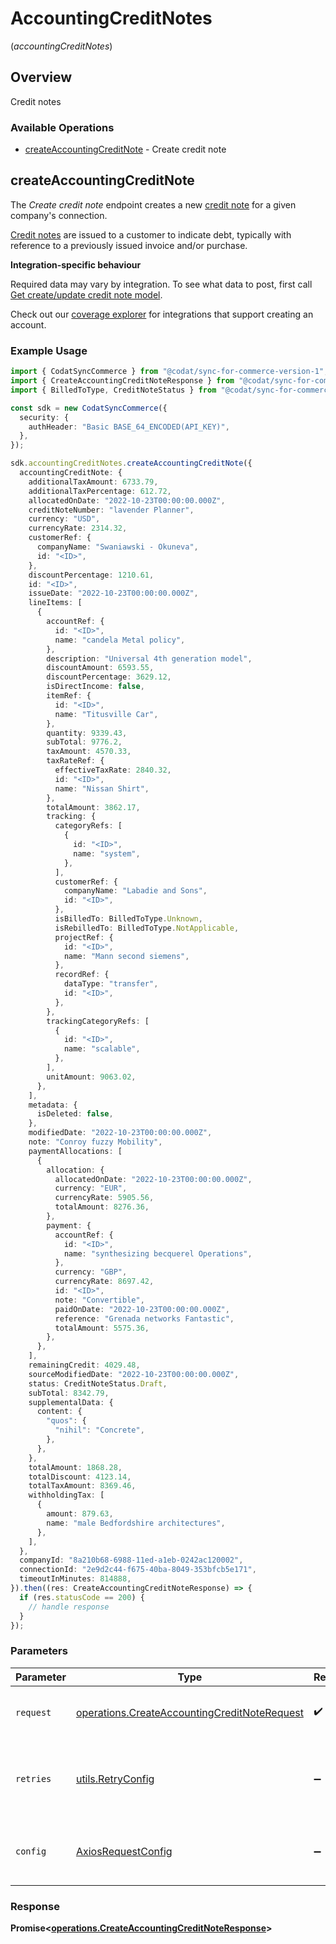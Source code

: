 # AccountingCreditNotes
(*accountingCreditNotes*)

## Overview

Credit notes

### Available Operations

* [createAccountingCreditNote](#createaccountingcreditnote) - Create credit note

## createAccountingCreditNote

The *Create credit note* endpoint creates a new [credit note](https://docs.codat.io/accounting-api#/schemas/CreditNote) for a given company's connection.

[Credit notes](https://docs.codat.io/accounting-api#/schemas/CreditNote) are issued to a customer to indicate debt, typically with reference to a previously issued invoice and/or purchase.

**Integration-specific behaviour**

Required data may vary by integration. To see what data to post, first call [Get create/update credit note model](https://docs.codat.io/accounting-api#/operations/get-create-update-creditNotes-model).

Check out our [coverage explorer](https://knowledge.codat.io/supported-features/accounting?view=tab-by-data-type&dataType=creditNotes) for integrations that support creating an account.


### Example Usage

```typescript
import { CodatSyncCommerce } from "@codat/sync-for-commerce-version-1";
import { CreateAccountingCreditNoteResponse } from "@codat/sync-for-commerce-version-1/dist/sdk/models/operations";
import { BilledToType, CreditNoteStatus } from "@codat/sync-for-commerce-version-1/dist/sdk/models/shared";

const sdk = new CodatSyncCommerce({
  security: {
    authHeader: "Basic BASE_64_ENCODED(API_KEY)",
  },
});

sdk.accountingCreditNotes.createAccountingCreditNote({
  accountingCreditNote: {
    additionalTaxAmount: 6733.79,
    additionalTaxPercentage: 612.72,
    allocatedOnDate: "2022-10-23T00:00:00.000Z",
    creditNoteNumber: "lavender Planner",
    currency: "USD",
    currencyRate: 2314.32,
    customerRef: {
      companyName: "Swaniawski - Okuneva",
      id: "<ID>",
    },
    discountPercentage: 1210.61,
    id: "<ID>",
    issueDate: "2022-10-23T00:00:00.000Z",
    lineItems: [
      {
        accountRef: {
          id: "<ID>",
          name: "candela Metal policy",
        },
        description: "Universal 4th generation model",
        discountAmount: 6593.55,
        discountPercentage: 3629.12,
        isDirectIncome: false,
        itemRef: {
          id: "<ID>",
          name: "Titusville Car",
        },
        quantity: 9339.43,
        subTotal: 9776.2,
        taxAmount: 4570.33,
        taxRateRef: {
          effectiveTaxRate: 2840.32,
          id: "<ID>",
          name: "Nissan Shirt",
        },
        totalAmount: 3862.17,
        tracking: {
          categoryRefs: [
            {
              id: "<ID>",
              name: "system",
            },
          ],
          customerRef: {
            companyName: "Labadie and Sons",
            id: "<ID>",
          },
          isBilledTo: BilledToType.Unknown,
          isRebilledTo: BilledToType.NotApplicable,
          projectRef: {
            id: "<ID>",
            name: "Mann second siemens",
          },
          recordRef: {
            dataType: "transfer",
            id: "<ID>",
          },
        },
        trackingCategoryRefs: [
          {
            id: "<ID>",
            name: "scalable",
          },
        ],
        unitAmount: 9063.02,
      },
    ],
    metadata: {
      isDeleted: false,
    },
    modifiedDate: "2022-10-23T00:00:00.000Z",
    note: "Conroy fuzzy Mobility",
    paymentAllocations: [
      {
        allocation: {
          allocatedOnDate: "2022-10-23T00:00:00.000Z",
          currency: "EUR",
          currencyRate: 5905.56,
          totalAmount: 8276.36,
        },
        payment: {
          accountRef: {
            id: "<ID>",
            name: "synthesizing becquerel Operations",
          },
          currency: "GBP",
          currencyRate: 8697.42,
          id: "<ID>",
          note: "Convertible",
          paidOnDate: "2022-10-23T00:00:00.000Z",
          reference: "Grenada networks Fantastic",
          totalAmount: 5575.36,
        },
      },
    ],
    remainingCredit: 4029.48,
    sourceModifiedDate: "2022-10-23T00:00:00.000Z",
    status: CreditNoteStatus.Draft,
    subTotal: 8342.79,
    supplementalData: {
      content: {
        "quos": {
          "nihil": "Concrete",
        },
      },
    },
    totalAmount: 1868.28,
    totalDiscount: 4123.14,
    totalTaxAmount: 8369.46,
    withholdingTax: [
      {
        amount: 879.63,
        name: "male Bedfordshire architectures",
      },
    ],
  },
  companyId: "8a210b68-6988-11ed-a1eb-0242ac120002",
  connectionId: "2e9d2c44-f675-40ba-8049-353bfcb5e171",
  timeoutInMinutes: 814888,
}).then((res: CreateAccountingCreditNoteResponse) => {
  if (res.statusCode == 200) {
    // handle response
  }
});
```

### Parameters

| Parameter                                                                                                    | Type                                                                                                         | Required                                                                                                     | Description                                                                                                  |
| ------------------------------------------------------------------------------------------------------------ | ------------------------------------------------------------------------------------------------------------ | ------------------------------------------------------------------------------------------------------------ | ------------------------------------------------------------------------------------------------------------ |
| `request`                                                                                                    | [operations.CreateAccountingCreditNoteRequest](../../models/operations/createaccountingcreditnoterequest.md) | :heavy_check_mark:                                                                                           | The request object to use for the request.                                                                   |
| `retries`                                                                                                    | [utils.RetryConfig](../../models/utils/retryconfig.md)                                                       | :heavy_minus_sign:                                                                                           | Configuration to override the default retry behavior of the client.                                          |
| `config`                                                                                                     | [AxiosRequestConfig](https://axios-http.com/docs/req_config)                                                 | :heavy_minus_sign:                                                                                           | Available config options for making requests.                                                                |


### Response

**Promise<[operations.CreateAccountingCreditNoteResponse](../../models/operations/createaccountingcreditnoteresponse.md)>**

